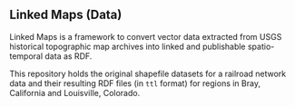 ## Linked Maps (Data)

Linked Maps is a framework to convert vector data extracted from USGS historical topographic map archives into linked and publishable spatio-temporal data as RDF.

This repository holds the original shapefile datasets for a railroad network data and their resulting RDF files (in `ttl` format) for regions in Bray, California and Louisville, Colorado.